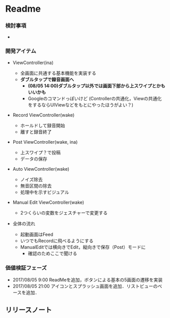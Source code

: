 # Readme

### 検討事項
*

### 開発アイテム
* ViewController(ina)
    * 全画面に共通する基本機能を実装する
    * __ダブルタップで録音画面へ__
        * __(08/05 14:00)ダブルタップ以外では画面下部から上スワイプとかもいいかも__
        * Googleのコマンドっぽいけど
    (Controllerの共通化，Viewの共通化をするならUIViewなどをもとにやったほうがよい？)
* Record ViewController(wake)
    * ホールドして録音開始
    * 離すと録音終了
* Post ViewController(wake, ina)
    * 上スワイプ？で投稿
    * データの保存
* Auto ViewController(wake)
    * ノイズ除去
    * 無音区間の除去
    * 処理中を示すビジュアル
* Manual Edit ViewController(wake)
    * 2つくらいの変数をジェスチャーで変更する

* 全体の流れ
    * 起動画面はFeed
    * いつでもRecordに飛べるようにする
    * ManualEditでは横向きでEdit，縦向きで保存（Post）モードに
        * 確認のためここで聞ける

### 価値検証フェーズ
* 2017/08/05 9:00 ReadMeを追加，ボタンによる基本の5画面の遷移を実装
* 2017/08/05 21:00 アイコンとスプラッシュ画面を追加．リストビューのベースを追加．


## リリースノート
